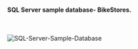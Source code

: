 
#### SQL Server sample database- BikeStores.
<br>

![SQL-Server-Sample-Database](https://github.com/Leen-odeh12/SummerTraining-2023/assets/123558998/6b1d2b8b-1a0b-42ba-a584-6de0fbea20bf)
